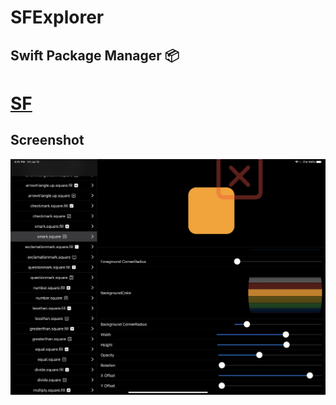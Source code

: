 # SFExplorer

## Swift Package Manager 📦 

# [SF](https://github.com/zmeriksen/SF)

## Screenshot

![SFExplorer](Resources/sfexplorer.jpeg)
